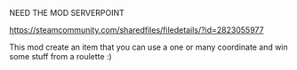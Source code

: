 NEED THE MOD SERVERPOINT 

https://steamcommunity.com/sharedfiles/filedetails/?id=2823055977

This mod create an item that you can use a one or many coordinate and win some stuff from a roulette :)
